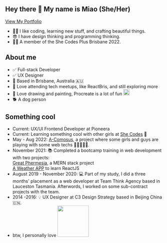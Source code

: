 ## Hey there 👋 My name is Miao (She/Her)

[View My Portfolio](https://miaozhaod.github.io/portfolio/#/)

- 👩‍💻 I like coding, learning new stuff, and crafting beautiful things.
- 😎 I have design thinking and programming thinking.
- 👧🏻 A member of the She Codes Plus Brisbane 2022.


## About me
- ✅ Full-stack Developer </br>
- ✅ UX Designer </br>
- 📍 Based in Brisbane, Australia 🇦🇺 </br>
- 🍕 Love attending tech meetups, like ReactBris, and still exploring more </br>
- 🎨 Love drawing and painting, Procreate is a lot of fun [<img src="https://img.icons8.com/color/344/procreate.png" style="width:20px;height:auto;"/>](https://img.icons8.com/color/344/procreate.png)
- 🐕 A dog person

## Something cool
- Current: UX/UI Frontend Developer at Pioneera
- Current: Learning something cool with other girls at [She Codes](https://shecodes.com.au/) 🥳
- May - Aug 2022: [A-Comosus](https://uat.a-comosus.link/), a project where some girls and guys are playing with some web techs  👩‍💻🧑‍💻🍍. 
- November 2021: 📚 Completed a bootcamp training in web development with two projects: </br>
[Great Phermesia](https://www.greatphermesia.com/), a MERN stack project </br>
[A Weather APP](https://miaozhaod.github.io/weatherapp/) to learn ReactJS </br>
- August 2019 - November 2020: 💻 Part of my study, I did a three months' placement as a web developer at Team Think Agency based in Lauceston Tasmania. Afterwords, I worked on some sub-contract projects with the team.
- 2014 -2016: 💡 UX Designer at C3 Design Strategy based in Beijing China 🇨🇳.
- btw, I personally love [<img src="https://tailwindcss.com/_next/static/media/tailwindcss-logotype.ed60a6f85c663923c4d6ee9d85f359cd.svg" style="width:100px;height:auto">](https://tailwindcss.com/) 






